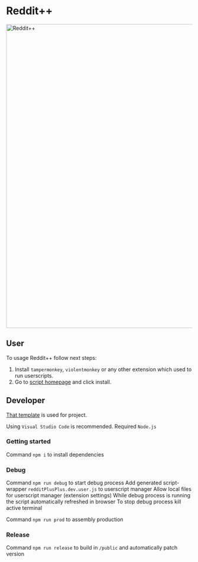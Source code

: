 # Reddit++

<div>
<img width="820" src="https://raw.githubusercontent.com/lnm95/redditPlusPlus/main/public/scr/readme.png" alt="Reddit++">
</div>

## User

To usage Reddit++ follow next steps:

1. Install `tampermonkey`, `violentmonkey` or any other extension which used to run userscripts.
2. Go to [script homepage](https://greasyfork.org/ru/scripts/490046-reddit) and click install.

## Developer

[That template](https://github.com/trim21/webpack-userscript-template) is used for project.

Using `Visual Studio Code` is recommended.
Required `Node.js`

### Getting started

Command `npm i` to install dependencies

### Debug

Command `npm run debug` to start debug process
Add generated script-wrapper `redditPlusPlus.dev.user.js` to userscript manager
Allow local files for userscript manager (extension settings)
While debug process is running the script automatically refreshed in browser
To stop debug process kill active terminal

Command `npm run prod` to assembly production


### Release

Command `npm run release` to build in `/public` and automatically patch version
